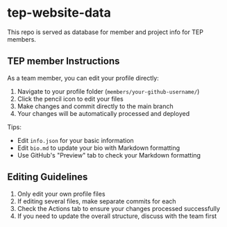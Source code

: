 # tep-website-data
This repo is served as database for member and project info for TEP members.


## TEP member Instructions

As a team member, you can edit your profile directly:

1. Navigate to your profile folder (`members/your-github-username/`)
2. Click the pencil icon to edit your files
3. Make changes and commit directly to the main branch
4. Your changes will be automatically processed and deployed

Tips:
- Edit `info.json` for your basic information
- Edit `bio.md` to update your bio with Markdown formatting
- Use GitHub's "Preview" tab to check your Markdown formatting


## Editing Guidelines

1. Only edit your own profile files
2. If editing several files, make separate commits for each
3. Check the Actions tab to ensure your changes processed successfully
4. If you need to update the overall structure, discuss with the team first

